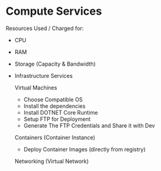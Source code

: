 # Compute Services

Resources Used / Charged for:
- CPU 
- RAM
- Storage (Capacity & Bandwidth)

- Infrastructure Services
  
  Virtual Machines
  - Choose Compatible OS
  - Install the dependencies
  - Install DOTNET Core Runtime
  - Setup FTP for Deployment
  - Generate The FTP Credentials and Share it with Dev

  Containers (Container Instance)
  - Deploy Container Images (directly from registry)

  Networking (Virtual Network)
  